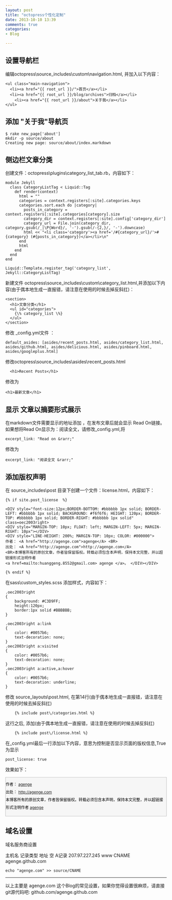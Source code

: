 ```yaml
---
layout: post
title: "octopress个性化定制"
date: 2013-10-10 13:39
comments: true
categories: 
- Blog

---
```


## 设置导航栏
编辑octopress\source\_includes\custom\navigation.html, 并加入以下内容：

```
<ul class="main-navigation">
  <li><a href="{{ root_url }}/">首页</a></li>
  <li><a href="{{ root_url }}/blog/archives">归档</a></li>
    <li><a href="{{ root_url }}/about">关于我</a></li>
</ul>
```

## 添加 "关于我"导航页

```
$ rake new_page['about']
mkdir -p source/about
Creating new page: source/about/index.markdown
```

## 侧边栏文章分类  
创建文件：octopress\plugins\category_list_tab.rb，内容如下：

```
module Jekyll 
  class CategoryListTag < Liquid::Tag 
    def render(context) 
      html = "" 
      categories = context.registers[:site].categories.keys 
      categories.sort.each do |category| 
        posts_in_category = context.registers[:site].categories[category].size 
        category_dir = context.registers[:site].config['category_dir'] 
        category_url = File.join(category_dir, category.gsub(/_|\P{Word}/, '-').gsub(/-{2,}/, '-').downcase) 
        html << "<li class='category'><a href='/#{category_url}/'>#{category} (#{posts_in_category})</a></li>\n" 
      end 
      html 
    end 
  end 
end

Liquid::Template.register_tag('category_list', Jekyll::CategoryListTag)
```

新建文件 octopress\source\_includes\custom\category_list.html,并添加以下内容(由于偶本地生成一直报错，请注意在使用的时候去掉反斜扛\)：

```
<section> 
  <h1>文章分类</h1> 
  <ul id="categories"> 
    {\% category_list \%} 
  </ul> 
</section>
```

修改 _config.yml文件 ：

```
default_asides: [asides/recent_posts.html, asides/category_list.html, asides/github.html, asides/delicious.html, asides/pinboard.html, asides/googleplus.html]
```

修改octopress\source\_includes\asides\recent_posts.html

```
  <h1>Recent Posts</h1>
```
修改为

```
<h1>最新文章</h1>
```

## 显示 文章以摘要形式展示
在markdown文件需要显示的地址添加 <!-- more -->，在发布文章后就会显示 Read On链接。
如果想将Read On显示为：阅读全文，请修改_config.yml,将

```
excerpt_link: "Read on &rarr;" 
```

修改为

```
excerpt_link: "阅读全文 &rarr;" 
```

## 添加版权声明
在 source\_includes\post 目录下创建一个文件：license.html，内容如下：

```
{% if site.post_license  %}

<DIV style="font-size:12px;BORDER-BOTTOM: #bbbbbb 1px solid; BORDER-LEFT: #bbbbbb 1px solid; BACKGROUND: #f6f6f6; HEIGHT: 120px; BORDER-TOP: #bbbbbb 1px solid; BORDER-RIGHT: #bbbbbb 1px solid" class=oec2003right>
<DIV style="MARGIN-TOP: 10px; FLOAT: left; MARGIN-LEFT: 5px; MARGIN-RIGHT: 10px"></DIV>
<DIV style="LINE-HEIGHT: 200%; MARGIN-TOP: 10px; COLOR: #000000">
作者： <A href="http://agenge.com">agenge</A> <BR>
出处： <A href="http://agenge.com">http://agenge.com</A> 
<BR>本博客所有的原创文章，作者皆保留版权。转载必须包含本声明，保持本文完整，并以超链接形式注明作者
<a href=mailto:huanggeng.8552@gmail.com> agenge </a>。 </DIV></DIV>

{% endif %}
```

在sass\custom_styles.scss  添加样式，内容如下：

```
.oec2003right
{
    background: #C3D9FF;
    height:120px;
    border:1px solid #BBBBBB;
}

.oec2003right a:link 
{
    color: #0057b6;
    text-decoration: none;
}
.oec2003right a:visited 
{
    color: #0057b6;
    text-decoration: none;
}
.oec2003right a:active,a:hover
{
    color: #0057b6;
    text-decoration: underline;
}
```

修改 source\_layouts\post.html, 在第14行(由于偶本地生成一直报错，请注意在使用的时候去掉反斜扛\)

```
	{% include post\/categories.html %}
```
这行之后, 添加(由于偶本地生成一直报错，请注意在使用的时候去掉反斜扛\)

```
	{% include post\/license.html %}
```
在_config.yml最后一行添加以下内容，意思为控制是否显示页面的版权信息,True为显示

```
post_license: true
```

效果如下：

<DIV style="font-size:12px;BORDER-BOTTOM: #bbbbbb 1px solid; BORDER-LEFT: #bbbbbb 1px solid; BACKGROUND: #f6f6f6; HEIGHT: 120px; BORDER-TOP: #bbbbbb 1px solid; BORDER-RIGHT: #bbbbbb 1px solid" class=oec2003right>
<DIV style="MARGIN-TOP: 10px; FLOAT: left; MARGIN-LEFT: 5px; MARGIN-RIGHT: 10px"></DIV>
<DIV style="LINE-HEIGHT: 200%; MARGIN-TOP: 10px; COLOR: #000000">
作者： <A href="http://agenge.com">agenge</A> <BR>
出处： <A href="http://agenge.com">http://agenge.com</A> 
<BR>本博客所有的原创文章，作者皆保留版权。转载必须包含本声明，保持本文完整，并以超链接形式注明作者
<a href=mailto:huanggeng.8552@gmail.com> agenge </a></DIV></DIV>

## 域名设置
域名服务商设置

主机名    记录类型	地址
空		A记录		207.97.227.245
www		CNAME		agenge.github.com

```
echo "agenge.com" >> source/CNAME
```
---
以上主要是 agenge.com 这个Blog的常见设置，如果你觉得设置很麻烦，请直接git源代码吧: github.com/agenge.github.com
